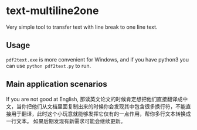 # text-multiline2one
Very simple tool to transfer text with line break to one line text.
## Usage
`pdf2text.exe` is more convenient for Windows, and if you have python3 you can use `python pdf2text.py` to run.
## Main application scenarios
If you are not good at English, 那读英文论文的时候肯定想把他们直接翻译成中文，当你把他们从文档里面复制出来的时候你会发现其中包含很多换行符，不能直接用于翻译，此时这个小玩意就能够发挥它仅有的一点作用，帮你多行文本转换成一行文本。
如果后期发现有新需求可能会继续更新。
